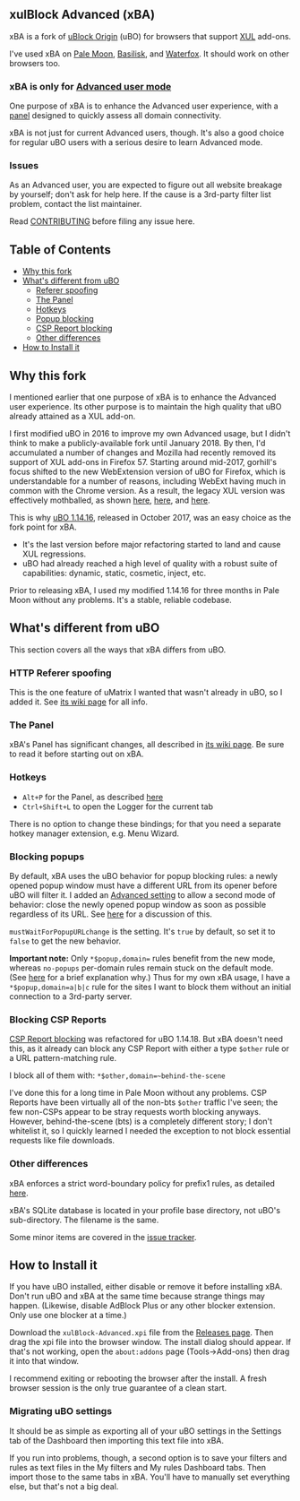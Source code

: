 ## xulBlock Advanced (xBA)

xBA is a fork of [uBlock Origin](https://github.com/gorhill/uBlock) (uBO) for browsers that support [XUL](https://en.wikipedia.org/wiki/XUL) add-ons.

I've used xBA on [Pale Moon](http://www.palemoon.org/), [Basilisk](http://www.basilisk-browser.org/), and [Waterfox](https://www.waterfoxproject.org/). It should work on other browsers too.

### xBA is only for [Advanced user mode](https://github.com/gorhill/uBlock/wiki/Advanced-user-features)

One purpose of xBA is to enhance the Advanced user experience, with a [panel](https://github.com/joey04/xulBlock-Advanced/wiki/The-Panel) designed to quickly assess all domain connectivity.

xBA is not just for current Advanced users, though. It's also a good choice for regular uBO users with a serious desire to learn Advanced mode.

### Issues
As an Advanced user, you are expected to figure out all website breakage by yourself; don't ask for help here. If the cause is a 3rd-party filter list problem, contact the list maintainer.

Read [CONTRIBUTING](https://github.com/joey04/xulBlock-Advanced/blob/master/CONTRIBUTING.md) before filing any issue here.

## Table of Contents
* [Why this fork](#why-this-fork)
* [What's different from uBO](#whats-different-from-ubo)
  * [Referer spoofing](#http-referer-spoofing)
  * [The Panel](#the-panel)
  * [Hotkeys](#hotkeys)
  * [Popup blocking](#blocking-popups)
  * [CSP Report blocking](#blocking-csp-reports)
  * [Other differences](#other-differences)
* [How to Install it](#how-to-install-it)

## Why this fork
I mentioned earlier that one purpose of xBA is to enhance the Advanced user experience. Its other purpose is to maintain the high quality that uBO already attained as a XUL add-on.

I first modified uBO in 2016 to improve my own Advanced usage, but I didn't think to make a publicly-available fork until January 2018. By then, I'd accumulated a number of changes and Mozilla had recently removed its support of XUL add-ons in Firefox 57. Starting around mid-2017, gorhill's focus shifted to the new WebExtension version of uBO for Firefox, which is understandable for a number of reasons, including WebExt having much in common with the Chrome version. As a result, the legacy XUL version was effectively mothballed, as shown [here](https://github.com/gorhill/uBlock/wiki/Firefox-WebExtensions/1f950bc8d0bfcd55b281549b89e102575924c0ba#future-of-ubolegacy), [here](https://github.com/gorhill/uBlock/issues/3306), and [here](https://github.com/gorhill/uBlock/issues/3464).

This is why [uBO 1.14.16](https://github.com/gorhill/uBlock/releases/tag/1.14.16), released in October 2017, was an easy choice as the fork point for xBA.
* It's the last version before major refactoring started to land and cause XUL regressions.
* uBO had already reached a high level of quality with a robust suite of capabilities: dynamic, static, cosmetic, inject, etc.

Prior to releasing xBA, I used my modified 1.14.16 for three months in Pale Moon without any problems. It's a stable, reliable codebase.

## What's different from uBO
This section covers all the ways that xBA differs from uBO.

### HTTP Referer spoofing
This is the one feature of uMatrix I wanted that wasn't already in uBO, so I added it. See [its wiki page](https://github.com/joey04/xulBlock-Advanced/wiki/HTTP-Referer-spoofing) for all info.

### The Panel
xBA's Panel has significant changes, all described in [its wiki page](https://github.com/joey04/xulBlock-Advanced/wiki/The-Panel). Be sure to read it before starting out on xBA.

### Hotkeys
* `Alt+P` for the Panel, as described [here](https://github.com/joey04/xulBlock-Advanced/wiki/The-Panel#hotkey-access)
* `Ctrl+Shift+L` to open the Logger for the current tab

There is no option to change these bindings; for that you need a separate hotkey manager extension, e.g. Menu Wizard.

### Blocking popups
By default, xBA uses the uBO behavior for popup blocking rules: a newly opened popup window must have a different URL from its opener before uBO will filter it. I added an [Advanced setting](https://github.com/joey04/xulBlock-Advanced/wiki/Advanced-settings) to allow a second mode of behavior: close the newly opened popup window as soon as possible regardless of its URL. See [here](https://github.com/gorhill/uBlock/issues/3133) for a discussion of this.

`mustWaitForPopupURLchange` is the setting. It's `true` by default, so set it to `false` to get the new behavior.

**Important note:** Only `*$popup,domain=` rules benefit from the new mode, whereas `no-popups` per-domain rules remain stuck on the default mode. (See [here](https://github.com/gorhill/uBlock/issues/3164#issuecomment-338967952) for a brief explanation why.) Thus for my own xBA usage, I have a `*$popup,domain=a|b|c` rule for the sites I want to block them without an initial connection to a 3rd-party server.

### Blocking CSP Reports
[CSP Report blocking](https://github.com/gorhill/uBlock/wiki/Dashboard:-Settings#block-csp-reports) was refactored for uBO 1.14.18. But xBA doesn't need this, as it already can block any CSP Report with either a type `$other` rule or a URL pattern-matching rule.

I block all of them with: `*$other,domain=~behind-the-scene`

I've done this for a long time in Pale Moon without any problems. CSP Reports have been virtually all of the non-bts `$other` traffic I've seen; the few non-CSPs appear to be stray requests worth blocking anyways. However, behind-the-scene (bts) is a completely different story; I don't whitelist it, so I quickly learned I needed the exception to not block essential requests like file downloads.

### Other differences
xBA enforces a strict word-boundary policy for prefix1 rules, as detailed [here](https://github.com/gorhill/uBlock/issues/3011).

xBA's SQLite database is located in your profile base directory, not uBO's sub-directory. The filename is the same.

Some minor items are covered in the [issue tracker](https://github.com/joey04/xulBlock-Advanced/issues?q=is%3Aissue).

## How to Install it
If you have uBO installed, either disable or remove it before installing xBA. Don't run uBO and xBA at the same time because strange things may happen. (Likewise, disable AdBlock Plus or any other blocker extension. Only use one blocker at a time.)

Download the `xulBlock-Advanced.xpi` file from the [Releases page](https://github.com/joey04/xulBlock-Advanced/releases). Then drag the xpi file into the browser window. The install dialog should appear. If that's not working, open the `about:addons` page (Tools->Add-ons) then drag it into that window.

I recommend exiting or rebooting the browser after the install. A fresh browser session is the only true guarantee of a clean start.

### Migrating uBO settings
It should be as simple as exporting all of your uBO settings in the Settings tab of the Dashboard then importing this text file into xBA.

If you run into problems, though, a second option is to save your filters and rules as text files in the My filters and My rules Dashboard tabs. Then import those to the same tabs in xBA. You'll have to manually set everything else, but that's not a big deal.
